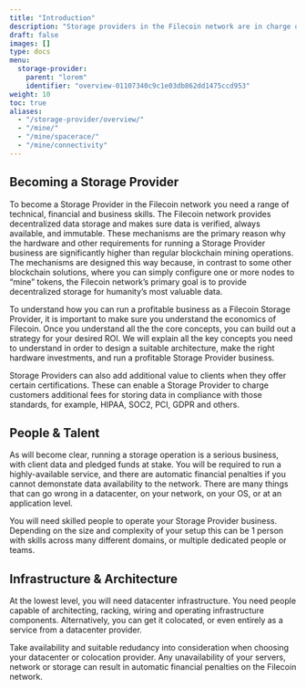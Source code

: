 ```yaml
---
title: "Introduction"
description: "Storage providers in the Filecoin network are in charge of providing capacity, storing data and issuing new blocks."
draft: false
images: []
type: docs
menu:
  storage-provider:
    parent: "lorem"
    identifier: "overview-01107340c9c1e03db862dd1475ccd953"
weight: 10
toc: true
aliases:
  - "/storage-provider/overview/"
  - "/mine/"
  - "/mine/spacerace/"
  - "/mine/connectivity"
---
```


## Becoming a Storage Provider

To become a Storage Provider in the Filecoin network you need a range of technical, financial and business skills. The Filecoin network provides decentralized data storage and makes sure data is verified, always available, and immutable. These mechanisms are the primary reason why the hardware and other requirements for running a Storage Provider business are significantly higher than regular blockchain mining operations. The mechanisms are designed this way because, in contrast to some other blockchain solutions, where you can simply configure one or more nodes to “mine” tokens, the Filecoin network’s primary goal is to provide decentralized storage for humanity’s most valuable data.

To understand how you can run a profitable business as a Filecoin Storage Provider, it is important to make sure you understand the economics of Filecoin. Once you understand all the the core concepts, you can build out a strategy for your desired ROI. We will explain all the key concepts you need to understand in order to design a suitable architecture, make the right hardware investments, and run a profitable Storage Provider business.

Storage Providers can also add additional value to clients when they offer certain certifications. These can enable a Storage Provider to charge customers additional fees for storing data in compliance with those standards, for example, HIPAA, SOC2, PCI, GDPR <!--TODO hyperlink these to definitions -->and others.

## People & Talent

As will become clear, running a storage operation is a serious business, with client data and pledged funds at stake. You will be required to run a highly-available service, and there are automatic financial penalties if you cannot demonstate data availability to the network. There are many things that can go wrong in a datacenter, on your network, on your OS, or at an application level.

You will need skilled people to operate your Storage Provider business. Depending on the size and complexity of your setup this can be 1 person with skills across many different domains, or multiple dedicated people or teams.

## Infrastructure & Architecture

At the lowest level, you will need datacenter infrastructure. You need people capable of architecting, racking, wiring and operating infrastructure components. Alternatively, you can get it colocated, or even entirely as a service from a datacenter provider.

Take availability and suitable redudancy into consideration when choosing your datacenter or colocation provider. Any unavailability of your servers, network or storage can result in automatic financial penalties on the Filecoin network. <!-- TODO STEF do we have guidance on what HA % people should aim for - feels like more detail would be helpful here -->

